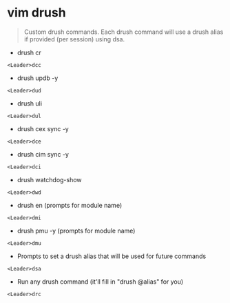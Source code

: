# vim drush

> Custom drush commands.
> Each drush command will use a drush alias if provided (per session) using <leader>dsa.

- drush cr

`<Leader>dcc`

- drush updb -y

`<Leader>dud`

- drush uli

`<Leader>dul`

- drush cex sync -y

`<Leader>dce`

- drush cim sync -y

`<Leader>dci`

- drush watchdog-show

`<Leader>dwd`

- drush en (prompts for module name)

`<Leader>dmi`

- drush pmu -y (prompts for module name)

`<Leader>dmu`

- Prompts to set a drush alias that will be used for future commands

`<Leader>dsa`

- Run any drush command (it'll fill in "drush @alias" for you)

`<Leader>drc`
